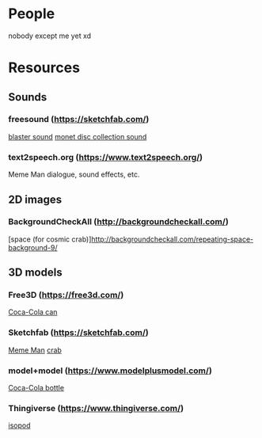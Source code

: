 # People

nobody except me yet xd

# Resources

## Sounds

### freesound (https://sketchfab.com/)

[blaster sound](https://freesound.org/people/tutarap/sounds/341956/)
[monet disc collection sound](https://freesound.org/people/fins/sounds/146723/)

### text2speech.org (https://www.text2speech.org/)

Meme Man dialogue, sound effects, etc.

## 2D images

### BackgroundCheckAll (http://backgroundcheckall.com/)

[space (for cosmic crab)]http://backgroundcheckall.com/repeating-space-background-9/

## 3D models

### Free3D (https://free3d.com/)

[Coca-Cola can](https://free3d.com/3d-model/lata-bonus-76367.html)

### Sketchfab (https://sketchfab.com/)

[Meme Man](https://sketchfab.com/models/3d1f49bc7e6e446fb0d97e98cd40e749)
[crab](https://sketchfab.com/models/ba482cf822e84d11950924b79ea8ed5b)

### model+model (https://www.modelplusmodel.com/)

[Coca-Cola bottle](https://www.modelplusmodel.com/accessories/food/935-coca-cola.html)

### Thingiverse (https://www.thingiverse.com/)

[isopod](https://www.thingiverse.com/thing:1810023)